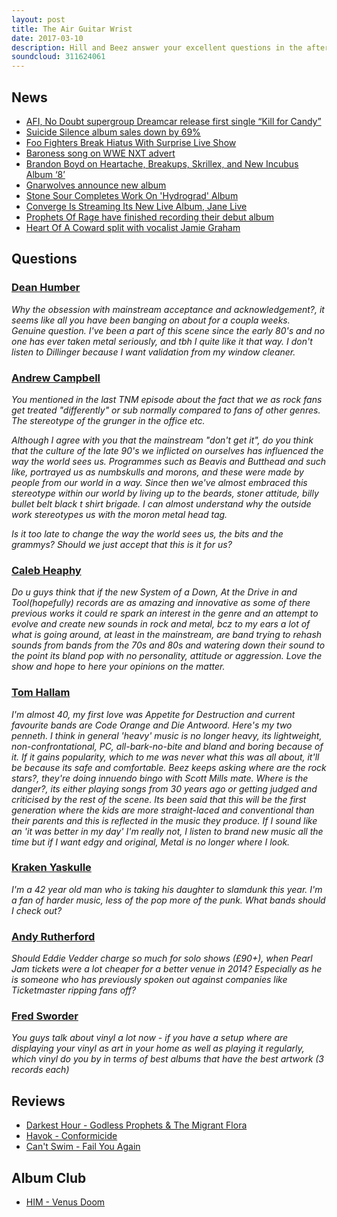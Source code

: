 ```yaml
---
layout: post
title: The Air Guitar Wrist
date: 2017-03-10
description: Hill and Beez answer your excellent questions in the aftermath of last week's Great Metal Summit, chat about Eddie Vedder's expensive tickets and the week's rock and metal news, review the new albums from Darkest Hour, Havok and Can't Swim and, after the news that they are to split following a farewell tour, there's a bittersweet look at HIM's Venus Doom in Album Club.
soundcloud: 311624061
---
```


## News

- [AFI, No Doubt supergroup Dreamcar release first single “Kill for Candy”](http://www.altpress.com/news/entry/dreamcar_featuring_members_of_afi_no_doubt_releases_first_single_kill_for_c)
- [Suicide Silence album sales down by 69%](http://teamrock.com/news/2017-03-08/suicide-silence-album-sales-down-by-69)
- [Foo Fighters Break Hiatus With Surprise Live Show](http://www.rollingstone.com/music/news/watch-foo-fighters-break-hiatus-with-surprise-live-show-w468836)
- [Baroness song on WWE NXT advert](http://www.wrestlinginc.com/wi/news/2017/0308/623955/wwe-nxt-tv-debut-teased-photo/)
- [Brandon Boyd on Heartache, Breakups, Skrillex, and New Incubus Album ‘8’](https://www.yahoo.com/music/brandon-boyd-on-heartache-breakups-skrillex-and-new-incubus-album-8-210347759.html)
- [Gnarwolves announce new album](http://dyingscene.com/news/gnarwolves-announce-new-album/)
- [Stone Sour Completes Work On 'Hydrograd' Album](http://www.blabbermouth.net/news/stone-sour-completes-work-on-hydrograd-album/)
- [Converge Is Streaming Its New Live Album, Jane Live](http://www.metalinjection.net/av/converge-is-streaming-its-new-live-album-jane-live)
- [Prophets Of Rage have finished recording their debut album](https://www.punknews.org/article/63242/prophets-of-rage-have-finished-recording-their-debut-album)
- [Heart Of A Coward split with vocalist Jamie Graham](http://teamrock.com/news/2017-03-10/heart-of-a-coward-split-with-vocalist-jamie-graham)


## Questions

### [Dean Humber](https://www.facebook.com/thatsnotmetalpodcast/posts/2064789643747569?comment_id=2064865177073349&comment_tracking=%7B%22tn%22%3A%22R9%22%7D)

*Why the obsession with mainstream acceptance and acknowledgement?, it seems like all you have been banging on about for a coupla weeks. Genuine question. I've been a part of this scene since the early 80's and no one has ever taken metal seriously, and tbh I quite like it that way. I don't listen to Dillinger because I want validation from my window cleaner.*

### [Andrew Campbell](https://www.facebook.com/thatsnotmetalpodcast/photos/a.1814755825417620.1073741828.1814737015419501/2057969764429557/?type=3&comment_id=2059327997627067&comment_tracking=%7B%22tn%22%3A%22R9%22%7D)

*You mentioned in the last TNM episode about the fact that we as rock fans get treated "differently" or sub normally compared to fans of other genres. The stereotype of the grunger in the office etc.*

*Although I agree with you that the mainstream "don't get it", do you think that the culture of the late 90's we inflicted on ourselves has influenced the way the world sees us. Programmes such as Beavis and Butthead and such like, portrayed us as numbskulls and morons, and these were made by people from our world in a way. Since then we've almost embraced this stereotype within our world by living up to the beards, stoner attitude, billy bullet belt black t shirt brigade. I can almost understand why the outside work stereotypes us with the moron metal head tag.*

*Is it too late to change the way the world sees us, the bits and the grammys? Should we just accept that this is it for us?*

### [Caleb Heaphy](https://www.facebook.com/thatsnotmetalpodcast/photos/a.1814755825417620.1073741828.1814737015419501/2057969764429557/?type=3&comment_id=2058909427668924&comment_tracking=%7B%22tn%22%3A%22R9%22%7D)

*Do u guys think that if the new System of a Down, At the Drive in and Tool(hopefully) records are as amazing and innovative as some of there previous works it could re spark an interest in the genre and an attempt to evolve and create new sounds in rock and metal, bcz to my ears a lot of what is going around, at least in the mainstream, are band trying to rehash sounds from bands from the 70s and 80s and watering down their sound to the point its bland pop with no personality, attitude or aggression. Love the show and hope to here your opinions on the matter.*


### [Tom Hallam](https://www.facebook.com/thatsnotmetalpodcast/photos/a.1814755825417620.1073741828.1814737015419501/2057969764429557/?type=3&comment_id=2061626174063916&comment_tracking=%7B%22tn%22%3A%22R%22%7D)

*I'm almost 40, my first love was Appetite for Destruction and current favourite bands are Code Orange and Die Antwoord. Here's my two penneth. I think in general 'heavy' music is no longer heavy, its lightweight, non-confrontational, PC, all-bark-no-bite and bland and boring because of it. If it gains popularity, which to me was never what this was all about, it'll be because its safe and comfortable. Beez keeps asking where are the rock stars?, they're doing innuendo bingo with Scott Mills mate. Where is the danger?, its either playing songs from 30 years ago or getting judged and criticised by the rest of the scene. Its been said that this will be the first generation where the kids are more straight-laced and conventional than their parents and this is reflected in the music they produce. If I sound like an 'it was better in my day' I'm really not, I listen to brand new music all the time but if I want edgy and original, Metal is no longer where I look.*

### [Kraken Yaskulle](https://www.facebook.com/thatsnotmetalpodcast/posts/2064789643747569?comment_id=2064807117079155&comment_tracking=%7B%22tn%22%3A%22R9%22%7D)

*I'm a 42 year old man who is taking his daughter to slamdunk this year. I'm a fan of harder music, less of the pop more of the punk. What bands should I check out?*

### [Andy Rutherford](https://www.facebook.com/thatsnotmetalpodcast/posts/2064789643747569?comment_id=2064819790411221&comment_tracking=%7B%22tn%22%3A%22R9%22%7D)

*Should Eddie Vedder charge so much for solo shows (£90+), when Pearl Jam tickets were a lot cheaper for a better venue in 2014? Especially as he is someone who has previously spoken out against companies like Ticketmaster ripping fans off?*

### [Fred Sworder](https://www.facebook.com/thatsnotmetalpodcast/posts/2064789643747569?comment_id=2064823040410896&comment_tracking=%7B%22tn%22%3A%22R9%22%7D)

*You guys talk about vinyl a lot now - if you have a setup where are displaying your vinyl as art in your home as well as playing it regularly, which vinyl do you by in terms of best albums that have the best artwork (3 records each)*


## Reviews

- [Darkest Hour - Godless Prophets & The Migrant Flora](https://itunes.apple.com/gb/album/godless-prophets-the-migrant-flora/id1192300267)
- [Havok - Conformicide](https://itunes.apple.com/gb/album/conformicide/id1193420909)
- [Can't Swim - Fail You Again](https://itunes.apple.com/gb/album/fail-you-again/id1199398021)


## Album Club

- [HIM - Venus Doom](https://itunes.apple.com/gb/album/venus-doom/id264387928)
